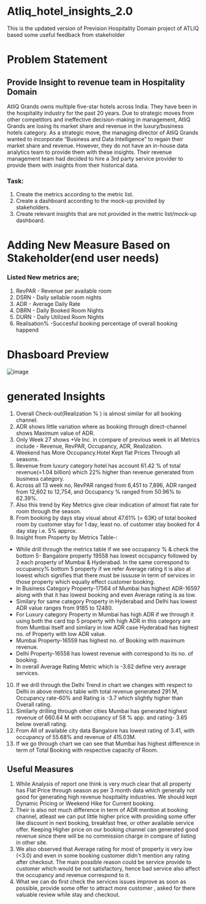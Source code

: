 # Atliq_hotel_insights_2.0
This is the updated version of Prevision Hospitality Domain project of ATLIQ based some useful feedback from stakeholder

# Problem Statement 
## Provide Insight to revenue team in Hospitality Domain
AtliQ Grands owns multiple five-star hotels across India. They have been in the hospitality industry for the past 20 years. 
Due to strategic moves from other competitors and ineffective decision-making in management, AtliQ Grands are losing its market share and revenue in the luxury/business 
hotels category.
As a strategic move, the managing director of AtliQ Grands wanted to incorporate “Business and Data Intelligence” to regain their market share and revenue. 
However, they do not have an in-house data analytics team to provide them with these insights.
Their revenue management team had decided to hire a 3rd party service provider to provide them with insights from their historical data.

### Task:  
1) Create the metrics according to the metric list.
2) Create a dashboard according to the mock-up provided by stakeholders.
3) Create relevant insights that are not provided in the metric list/mock-up dashboard.

# Adding New Measure Based on Stakeholder(end user needs)
### Listed New metrics are;
1)  RevPAR - Revenue per available room 
2) DSRN - Daily sellable room nights 
3) ADR - Average Daily Rate 
4) DBRN - Daily Booked Room Nights 
5) DURN - Daily Utilized Room Nights
6) Realisation% -Succesful booking percentage of overall booking happend

# Dhasboard Preview
![image](https://user-images.githubusercontent.com/110016087/219565071-10aae488-d9d9-4dc9-ad9d-c5c12da57d92.png)

#  generated Insights

1) Overall Check-out(Realization % )  is almost similar for all booking channel.
2) ADR shows little variation where as booking through direct-channel shows Maximum value of ADR.
3)  Only Week 27 shows +Ve Inc. in compare of previous week in all Metrics include - Revenue, RevPAR, Occupancy, ADR, Realization.
4) Weekend has More Occupancy.Hotel Kept flat Prices Through all seasons.
5) Revenue from luxury category hotel has account 61.42 % of total revenue(=1.04 billion) which 22% higher than revenue generated from business category.
6) Across all 13 week no, RevPAR ranged from 6,451 to 7,896, ADR ranged from 12,602 to 12,754, and Occupancy % ranged from 50.96% to 62.39%.
7) Also this trend by Key Metrics give clear indication of almost flat rate for room  through the season.
8) From booking by days stay visual about 47.61% (= 63K) of total booked room by customer stay for 1 day,
least no. of customer stay booked for 4 day stay i.e. 5% approx.
9) Insight from Property by Metrics Table-:
* While drill through the metrics table if we see occupancy % & check the bottom 5- Bangalore property 19558 has lowest occupancy followed by 2 each property of Mumbai & Hyderabad.
  In the same correspond to occupancy% bottom 5 property if we refer Average rating it is also at lowest which signifies that there must be isssuse in term of services in those property which equally effect customer booking.
* In Business Category Property-17564 of Mumbai has highest ADR-16597 along with that it has lowest booking and even Average rating is as low.
* Similary for same category Property in Hyderabad and Delhi has lowest ADR value ranges from 9185 to 12480.
* For Luxury category Property in Mumbai has high ADR if we through it using both the card top 5 property with high ADR in this category are from Mumbai itself and similary in low ADR case Hyderabad has highest no. of Property with low ADR value.
* Mumbai Property-16559 has highest no. of Booking with maximum revenue.
* Delhi Property-16558 has lowest revenue with correspond to its no. of booking.
* In overall  Average Rating Metric which is -3.62 define very average services.
10) If we drill through the Delhi Trend in chart we changes with respect to Delhi in above metrics table  with total revenue generated 291 M, Occupancy rate-60% and Rating is -3.7 which slightly higher than Overall rating.
11) Similarly drilling through other cities Mumbai has generated highest revenue of 660.64 M with occupancy of 58 % app. and rating- 3.65 below overall rating.
12) From All of available city data Bangalore has lowest rating of 3.41, with occupancy of 55.68% and revenue of 415.03M.
13) If we go through chart we can see that Mumbai has highest difference in term of Total Booking with respective capacity of Room.

## Useful Measures
1) While Analysis of report one think is very much clear that all property has Flat Price through season as per 3 month data which generally not good for generating high revenue hospitality industries. 
   We should kept Dynamic Pricing or Weekend Hike for Current booking.
2) Their is also not much difference in term of ADR mention at booking channel, atleast  we can put  little higher price with providing some offer like discount in next booking, breakfast free, or other available service offer.
   Keeping Higher price on our booking channel can generated good revenue since there will be no commission charge in compare of listing in other site.
3) We also observed that Average rating for most of property is very low (<3.0) and even in some booking customer didn't mention any rating after checkout. 
   The main possible reason could be service provide to customer which would be not satisfactory, hence bad service also affect the occupancy and revenue correspond to it.
4) What we can do first check the services issues improve as soon as possible, provide some  offer to attract more customer ,
   asked for there valuable review while stay and checkout.
